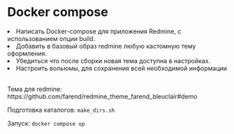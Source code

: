 <h1>Docker compose</h1>
<nl>
<li>Написать Docker-compose для приложения Redmine, с использованием опции build.</li>
<li>Добавить в базовый образ redmine любую кастомную тему оформления.</li>
<li>Убедиться что после сборки новая тема доступна в настройках.</li>
<li>Настроить вольюмы, для сохранения всей необходимой информации</li>
</nl>
<br>
<p>
  Тема для redmine: https://github.com/farend/redmine_theme_farend_bleuclair#demo
</p>


<p>Подготовка каталогов: <code>make_dirs.sh</code></p>
<p>Запуск: <code>docker compose up</code></p>

